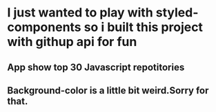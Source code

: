 # I just wanted to play with styled-components so i built this project with githup api for fun

## App show top 30 Javascript repotitories

## Background-color is a little bit weird.Sorry for that.
